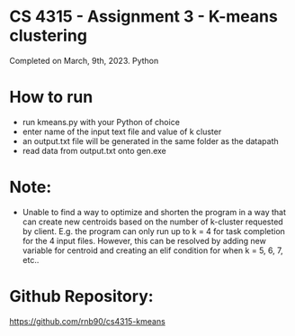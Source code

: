 # CS 4315 - Assignment 3 - K-means clustering 
Completed on March, 9th, 2023. Python

# How to run
- run kmeans.py with your Python of choice
- enter name of the input text file and value of k cluster
- an output.txt file will be generated in the same folder as the datapath
- read data from output.txt onto gen.exe

# Note: 
- Unable to find a way to optimize and shorten the program in a way that can create new centroids based on the number of k-cluster requested by client. 
E.g. the program can only run up to k = 4 for task completion for the 4 input files. However, this can be resolved by adding new variable for centroid and creating an elif condition for when k = 5, 6, 7, etc..

# Github Repository:
https://github.com/rnb90/cs4315-kmeans
